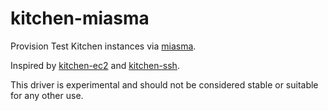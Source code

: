 # kitchen-miasma

Provision Test Kitchen instances via [miasma](https://github.com/miasma-rb/miasma).

Inspired by [kitchen-ec2](https://github.com/test-kitchen/kitchen-ec2) and [kitchen-ssh](https://github.com/neillturner/kitchen-ssh).

This driver is experimental and should not be considered stable or suitable for any other use.
